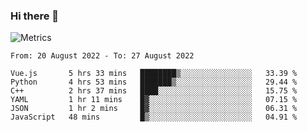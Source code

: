 ### Hi there 👋

![Metrics](https://github.com/radoapx/radoapx/blob/main/github-metrics.svg)

<!--START_SECTION:waka-->

```text
From: 20 August 2022 - To: 27 August 2022

Vue.js       5 hrs 33 mins   ████████▒░░░░░░░░░░░░░░░░   33.39 %
Python       4 hrs 53 mins   ███████▒░░░░░░░░░░░░░░░░░   29.44 %
C++          2 hrs 37 mins   ████░░░░░░░░░░░░░░░░░░░░░   15.75 %
YAML         1 hr 11 mins    █▓░░░░░░░░░░░░░░░░░░░░░░░   07.15 %
JSON         1 hr 2 mins     █▓░░░░░░░░░░░░░░░░░░░░░░░   06.31 %
JavaScript   48 mins         █▒░░░░░░░░░░░░░░░░░░░░░░░   04.91 %
```

<!--END_SECTION:waka-->

<!--
**radoapx/radoapx** is a ✨ _special_ ✨ repository because its `README.md` (this file) appears on your GitHub profile.

Here are some ideas to get you started:

- 🔭 I’m currently working on ...
- 🌱 I’m currently learning ...
- 👯 I’m looking to collaborate on ...
- 🤔 I’m looking for help with ...
- 💬 Ask me about ...
- 📫 How to reach me: ...
- 😄 Pronouns: ...
- ⚡ Fun fact: ...
-->
